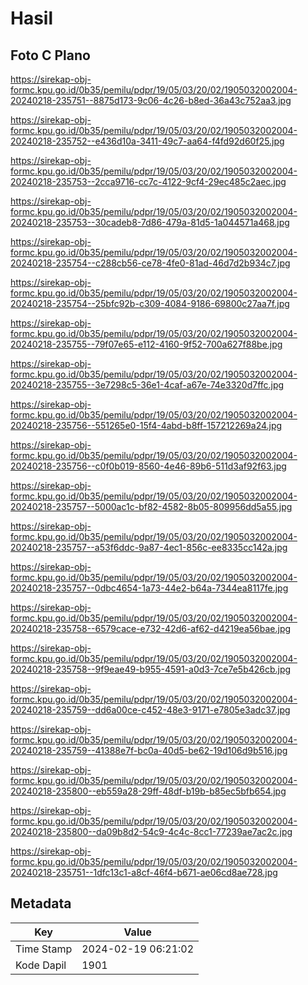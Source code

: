 # Hasil

## Foto C Plano

https://sirekap-obj-formc.kpu.go.id/0b35/pemilu/pdpr/19/05/03/20/02/1905032002004-20240218-235751--8875d173-9c06-4c26-b8ed-36a43c752aa3.jpg

https://sirekap-obj-formc.kpu.go.id/0b35/pemilu/pdpr/19/05/03/20/02/1905032002004-20240218-235752--e436d10a-3411-49c7-aa64-f4fd92d60f25.jpg

https://sirekap-obj-formc.kpu.go.id/0b35/pemilu/pdpr/19/05/03/20/02/1905032002004-20240218-235753--2cca9716-cc7c-4122-9cf4-29ec485c2aec.jpg

https://sirekap-obj-formc.kpu.go.id/0b35/pemilu/pdpr/19/05/03/20/02/1905032002004-20240218-235753--30cadeb8-7d86-479a-81d5-1a044571a468.jpg

https://sirekap-obj-formc.kpu.go.id/0b35/pemilu/pdpr/19/05/03/20/02/1905032002004-20240218-235754--c288cb56-ce78-4fe0-81ad-46d7d2b934c7.jpg

https://sirekap-obj-formc.kpu.go.id/0b35/pemilu/pdpr/19/05/03/20/02/1905032002004-20240218-235754--25bfc92b-c309-4084-9186-69800c27aa7f.jpg

https://sirekap-obj-formc.kpu.go.id/0b35/pemilu/pdpr/19/05/03/20/02/1905032002004-20240218-235755--79f07e65-e112-4160-9f52-700a627f88be.jpg

https://sirekap-obj-formc.kpu.go.id/0b35/pemilu/pdpr/19/05/03/20/02/1905032002004-20240218-235755--3e7298c5-36e1-4caf-a67e-74e3320d7ffc.jpg

https://sirekap-obj-formc.kpu.go.id/0b35/pemilu/pdpr/19/05/03/20/02/1905032002004-20240218-235756--551265e0-15f4-4abd-b8ff-157212269a24.jpg

https://sirekap-obj-formc.kpu.go.id/0b35/pemilu/pdpr/19/05/03/20/02/1905032002004-20240218-235756--c0f0b019-8560-4e46-89b6-511d3af92f63.jpg

https://sirekap-obj-formc.kpu.go.id/0b35/pemilu/pdpr/19/05/03/20/02/1905032002004-20240218-235757--5000ac1c-bf82-4582-8b05-809956dd5a55.jpg

https://sirekap-obj-formc.kpu.go.id/0b35/pemilu/pdpr/19/05/03/20/02/1905032002004-20240218-235757--a53f6ddc-9a87-4ec1-856c-ee8335cc142a.jpg

https://sirekap-obj-formc.kpu.go.id/0b35/pemilu/pdpr/19/05/03/20/02/1905032002004-20240218-235757--0dbc4654-1a73-44e2-b64a-7344ea8117fe.jpg

https://sirekap-obj-formc.kpu.go.id/0b35/pemilu/pdpr/19/05/03/20/02/1905032002004-20240218-235758--6579cace-e732-42d6-af62-d4219ea56bae.jpg

https://sirekap-obj-formc.kpu.go.id/0b35/pemilu/pdpr/19/05/03/20/02/1905032002004-20240218-235758--9f9eae49-b955-4591-a0d3-7ce7e5b426cb.jpg

https://sirekap-obj-formc.kpu.go.id/0b35/pemilu/pdpr/19/05/03/20/02/1905032002004-20240218-235759--dd6a00ce-c452-48e3-9171-e7805e3adc37.jpg

https://sirekap-obj-formc.kpu.go.id/0b35/pemilu/pdpr/19/05/03/20/02/1905032002004-20240218-235759--41388e7f-bc0a-40d5-be62-19d106d9b516.jpg

https://sirekap-obj-formc.kpu.go.id/0b35/pemilu/pdpr/19/05/03/20/02/1905032002004-20240218-235800--eb559a28-29ff-48df-b19b-b85ec5bfb654.jpg

https://sirekap-obj-formc.kpu.go.id/0b35/pemilu/pdpr/19/05/03/20/02/1905032002004-20240218-235800--da09b8d2-54c9-4c4c-8cc1-77239ae7ac2c.jpg

https://sirekap-obj-formc.kpu.go.id/0b35/pemilu/pdpr/19/05/03/20/02/1905032002004-20240218-235751--1dfc13c1-a8cf-46f4-b671-ae06cd8ae728.jpg


## Metadata

| Key        | Value               |
| ---------- | ------------------- |
| Time Stamp | 2024-02-19 06:21:02 |
| Kode Dapil | 1901                |



